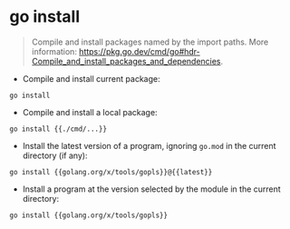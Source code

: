 # go install

> Compile and install packages named by the import paths.
> More information: <https://pkg.go.dev/cmd/go#hdr-Compile_and_install_packages_and_dependencies>.

- Compile and install current package:

`go install`

- Compile and install a local package:

`go install {{./cmd/...}}`

- Install the latest version of a program, ignoring `go.mod` in the current directory (if any):

`go install {{golang.org/x/tools/gopls}}@{{latest}}`

- Install a program at the version selected by the module in the current directory:

`go install {{golang.org/x/tools/gopls}}`
